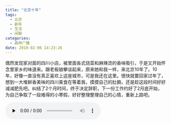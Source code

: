 ```yaml
---
title: "北京十年"
tags:
  - 北京
  - 新年
  - 生活
  - 闲聊
categories:
  - 森林广播
date: 2010-02-06 14:23:26
---
```


偶然发现家对面的四川小店，被里面各式烧菜和麻辣烫的香味吸引，于是又开始怀念里家乡的味道来。跟老板娘攀谈起来，原来她和我一样，来北京10年了。10年，好像一直没有真正喜欢上这座城市，可是我还在这里。很快就要回家过年了，想到一大堆鲜香美味的四川美食在等着我，摸摸自己的肚腩，还是趁这段时间好好减减肥先吧。纠结了2个月时间，终于决定辞职，下一份工作约好了2月底开始，为自己争取了一段难得的小寒假，好好整理整理自己的心情，重新上路吧。   

<audio id="audio" controls="" preload="none">
  <source id="mp3" src="http://www.coletree.com/radio/coletree_radio_005.mp3">
</audio>